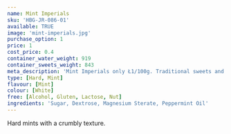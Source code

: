 ```yaml
---
name: Mint Imperials
sku: 'HBG-JR-086-01'
available: TRUE
image: 'mint-imperials.jpg'
purchase_option: 1
price: 1
cost_price: 0.4
container_water_weight: 919
container_sweets_weight: 843
meta_description: 'Mint Imperials only Ł1/100g. Traditional sweets and more at Humbugs Confectionery Store. Specialists in satisfying your sweet tooth!'
type: [Hard, Mint]
flavour: [Mint]
colour: [White]
free: [Alcohol, Gluten, Lactose, Nut]
ingredients: 'Sugar, Dextrose, Magnesium Sterate, Peppermint Oil'
---
```

Hard mints with a crumbly texture.